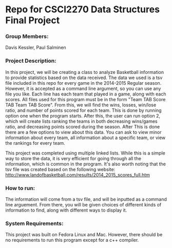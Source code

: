 # Repo for CSCI2270 Data Structures Final Project

### Group Members:
Davis Kessler, Paul Salminen

### Project Description:
In this project, we will be creating a class to analyze Basketball information to provide statistics based on the data received. The data we used is a tsv file included in this repo for every game in the 2014-2015 Regular season. However, it is accepted as a command line argument, so you can use any file you like. Each line has each team that played in a game, along with each scores. All files used for this program must be in the form "Team TAB Score TAB Team TAB Score". From this, we will find the wins, losses, win/lose ratio, and number of points scored for each team. This is done by running option one when the program starts. After this, the user can run option 2, which will create lists ranking the teams in both decreasing wins/games ratio, and decreasing points scored during the season. After This is done there are a few options to view about this data. You can ask to view minor information about every team, all information about a specific team, or view the rankings for every team.

This project was completed using multiple linked lists. While this is a simple way to store the data, it is very efficient for going through all the information, which is common in the program. 
It's also worth noting that the tsv file was created based on the following website: http://www.landofbasketball.com/results/2014_2015_scores_full.htm

### How to run:
The information will come from a tsv file, and  will be inputted as a command line arguement. From there, you will be given choices of different kinds of information to find, along with different ways to display it. 

### System Requirements:
This project was built on Fedora Linux and Mac. However, there should be no requirements to run this program except for a c++ compiler.




